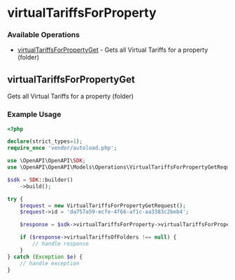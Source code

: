 # virtualTariffsForProperty

### Available Operations

* [virtualTariffsForPropertyGet](#virtualtariffsforpropertyget) - Gets all Virtual Tariffs for a property (folder)

## virtualTariffsForPropertyGet

Gets all Virtual Tariffs for a property (folder)

### Example Usage

```php
<?php

declare(strict_types=1);
require_once 'vendor/autoload.php';

use \OpenAPI\OpenAPI\SDK;
use \OpenAPI\OpenAPI\Models\Operations\VirtualTariffsForPropertyGetRequest;

$sdk = SDK::builder()
    ->build();

try {
    $request = new VirtualTariffsForPropertyGetRequest();
    $request->id = 'da757a59-ecfe-4f66-af1c-aa3383c2beb4';

    $response = $sdk->virtualTariffsForProperty->virtualTariffsForPropertyGet($request);

    if ($response->virtualTariffsOfFolders !== null) {
        // handle response
    }
} catch (Exception $e) {
    // handle exception
}
```
